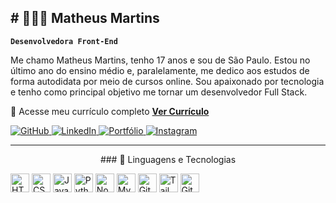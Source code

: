 ## # 👩🏻‍💻 Matheus Martins

**`Desenvolvedora Front-End`**

Me chamo Matheus Martins, tenho 17 anos e sou de São Paulo. Estou no último ano do ensino médio e, paralelamente, me dedico aos estudos de forma autodidata por meio de cursos online. Sou apaixonado por tecnologia e tenho como principal objetivo me tornar um desenvolvedor Full Stack.

<p align="left">
  📄 Acesse meu currículo completo 
  <a href="https://drive.google.com/file/d/1RcWssKfUAw-CPd4lTTQgQuMk-ouVCkyh/view?usp=drivesdk" target="_blank"><strong>Ver Currículo</strong></a>
</p>


<p align="left">
  <a href="https://github.com/MartnsProjetos">
    <img 
      alt="GitHub" 
      title="Visite meu GitHub" 
      src="https://img.shields.io/badge/GitHub-000?style=for-the-badge&logo=github&logoColor=white" target="_blank" 
    />
  </a>
  <a href="https://www.linkedin.com/in/matheusmartnsdeveloper/" target="_blank">
    <img 
      alt="LinkedIn" 
      title="Conecte-se comigo no LinkedIn" 
      src="https://img.shields.io/badge/LinkedIn-0A66C2?style=for-the-badge&logo=linkedin&logoColor=white" 
    />
  </a>
  <a href="https://martinsdevcode.netlify.app/">
    <img 
      alt="Portfólio" 
      title="Veja meu portfólio" 
      src="https://img.shields.io/badge/Portfólio-111?style=for-the-badge&logo=vercel&logoColor=white" 
    />
  </a>
  <a href="https://instagram.com/martns_.dev" target="_blank">
    <img 
      alt="Instagram" 
      title="Me siga no Instagram" 
      src="https://img.shields.io/badge/Instagram-E4405F?style=for-the-badge&logo=instagram&logoColor=white" 
    />
  </a>
</p>


---
<center>
### 🤖 Linguagens e Tecnologias

<p align="left"> <img alt="HTML" title="HTML" width="30px" src="https://cdn.jsdelivr.net/gh/devicons/devicon/icons/html5/html5-original.svg" /> <img alt="CSS" title="CSS" width="30px" src="https://cdn.jsdelivr.net/gh/devicons/devicon/icons/css3/css3-original.svg" /> <img alt="JavaScript" title="JavaScript" width="30px" src="https://cdn.jsdelivr.net/gh/devicons/devicon/icons/javascript/javascript-original.svg" /> <img alt="Python" title="Python" width="30px" src="https://cdn.jsdelivr.net/gh/devicons/devicon/icons/python/python-original.svg" /> <img alt="Node.js" title="Node.js" width="30px" src="https://cdn.jsdelivr.net/gh/devicons/devicon/icons/nodejs/nodejs-original.svg" /> <img alt="MySQL" title="MySQL" width="30px" src="https://cdn.jsdelivr.net/gh/devicons/devicon/icons/mysql/mysql-original.svg" /> <img alt="Git" title="Git" width="30px" src="https://cdn.jsdelivr.net/gh/devicons/devicon/icons/git/git-original.svg" /> <img alt="Tailwind CSS" title="Tailwind CSS" width="30px" src="https://cdn.jsdelivr.net/gh/devicons/devicon/icons/tailwindcss/tailwindcss-original.svg" /> <img alt="GitHub" title="GitHub" width="30px" src="https://cdn.jsdelivr.net/gh/devicons/devicon/icons/github/github-original.svg" /> </p>
<br/><br/>




</div>

</center>





